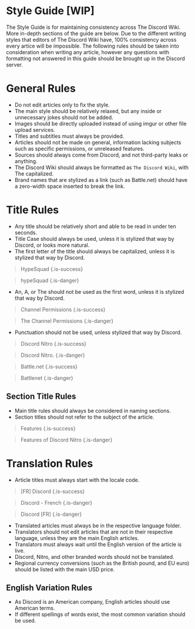 <!-- TITLE: Style Guide -->
<!-- SUBTITLE: Style guide for consistency across The Discord Wiki. -->

# Style Guide [WIP]
The Style Guide is for maintaining consistency across The Discord Wiki. More in-depth sections of the guide are below. Due to the different writing styles that editors of The Discord Wiki have, 100% consistency across every artice will be impossible. The following rules should be taken into consideration when writing any article, however any questions with formatting not answered in this guide should be brought up in the Discord server. 

# General Rules
* Do not edit articles only to fix the style.
* The main style should be relatively relaxed, but any inside or unnecessary jokes should not be added.
* Images should be directly uploaded instead of using imgur or other file upload services.
* Titles and subtitles must always be provided.
* Articles should not be made on general, information lacking subjects such as specific permissions, or unreleased features.
* Sources should always come from Discord, and not third-party leaks or anything.
* The Discord Wiki should always be formatted as `The Discord Wiki`, with The capitalized.
* Brand names that are stylized as a link (such as Battle.​net) should have a zero-width space inserted to break the link.

# Title Rules
* Any title should be relatively short and able to be read in under ten seconds. 
* Title Case should always be used, unless it is stylized that way by Discord, or looks more natural.
* The first letter of the title should always be capitalized, unless it is stylized that way by Discord. 
> HypeSquad
{.is-success}

> hypeSquad
{.is-danger}

* An, A, or The should not be used as the first word, unless it is stylized that way by Discord.
> Channel Permissions
{.is-success}

> The Channel Permissions
{.is-danger}

* Punctuation should not be used, unless stylized that way by Discord.
> Discord Nitro
{.is-success}

> Discord Nitro.
{.is-danger}

> Battle.​net 
{.is-success}

> Battlenet
{.is-danger}

## Section Title Rules
* Main title rules should always be considered in naming sections.
* Section titles should not refer to the subject of the article.
> Features
{.is-success}

> Features of Discord Nitro
{.is-danger}

# Translation Rules
* Article titles must always start with the locale code.
> [FR] Discord
{.is-success}

> Discord - French
{.is-danger}

> Discord [FR]
{.is-danger}

* Translated articles must always be in the respective language folder.
* Translators should not edit articles that are not in their respective language, unless they are the main English articles.
* Translators must always wait until the English version of the article is live.
* Discord, Nitro, and other branded words should not be translated.
* Regional currency conversions (such as the British pound, and EU euro) should be listed with the main USD price.

## English Variation Rules

* As Discord is an American company, English articles should use American terms.
* If different spellings of words exist, the most common variation should be used.